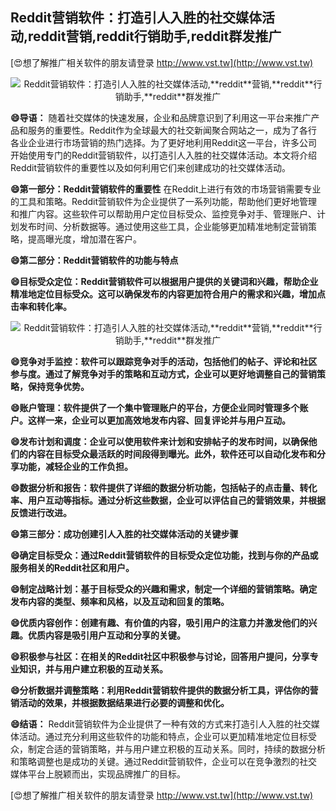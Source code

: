 ## **Reddit营销软件：打造引人入胜的社交媒体活动,**reddit**营销,**reddit**行销助手,**reddit**群发推广**

[😍想了解推广相关软件的朋友请登录 http://www.vst.tw](http://www.vst.tw)

 <center><img src="https://vst.tw/MP4/tuiguang/png/4.png" alt="Reddit营销软件：打造引人入胜的社交媒体活动,**reddit**营销,**reddit**行销助手,**reddit**群发推广"></center>

**😄导语：**
随着社交媒体的快速发展，企业和品牌意识到了利用这一平台来推广产品和服务的重要性。Reddit作为全球最大的社交新闻聚合网站之一，成为了各行各业企业进行市场营销的热门选择。为了更好地利用Reddit这一平台，许多公司开始使用专门的Reddit营销软件，以打造引人入胜的社交媒体活动。本文将介绍Reddit营销软件的重要性以及如何利用它们来创建成功的社交媒体活动。

**😄第一部分：Reddit营销软件的重要性**
在Reddit上进行有效的市场营销需要专业的工具和策略。Reddit营销软件为企业提供了一系列功能，帮助他们更好地管理和推广内容。这些软件可以帮助用户定位目标受众、监控竞争对手、管理账户、计划发布时间、分析数据等。通过使用这些工具，企业能够更加精准地制定营销策略，提高曝光度，增加潜在客户。

**😄第二部分：Reddit营销软件的功能与特点**

**😄目标受众定位：Reddit营销软件可以根据用户提供的关键词和兴趣，帮助企业精准地定位目标受众。这可以确保发布的内容更加符合用户的需求和兴趣，增加点击率和转化率。**

 <center><img src="https://vst.tw/MP4/tuiguang/png/7.png" alt="Reddit营销软件：打造引人入胜的社交媒体活动,**reddit**营销,**reddit**行销助手,**reddit**群发推广"></center>

**😄竞争对手监控：软件可以跟踪竞争对手的活动，包括他们的帖子、评论和社区参与度。通过了解竞争对手的策略和互动方式，企业可以更好地调整自己的营销策略，保持竞争优势。**

**😄账户管理：软件提供了一个集中管理账户的平台，方便企业同时管理多个账户。这样一来，企业可以更加高效地发布内容、回复评论并与用户互动。**

**😄发布计划和调度：企业可以使用软件来计划和安排帖子的发布时间，以确保他们的内容在目标受众最活跃的时间段得到曝光。此外，软件还可以自动化发布和分享功能，减轻企业的工作负担。**

**😄数据分析和报告：软件提供了详细的数据分析功能，包括帖子的点击量、转化率、用户互动等指标。通过分析这些数据，企业可以评估自己的营销效果，并根据反馈进行改进。**

**😄第三部分：成功创建引人入胜的社交媒体活动的关键步骤**

**😄确定目标受众：通过Reddit营销软件的目标受众定位功能，找到与你的产品或服务相关的Reddit社区和用户。**

**😄制定战略计划：基于目标受众的兴趣和需求，制定一个详细的营销策略。确定发布内容的类型、频率和风格，以及互动和回复的策略。**

**😄优质内容创作：创建有趣、有价值的内容，吸引用户的注意力并激发他们的兴趣。优质内容是吸引用户互动和分享的关键。**

**😄积极参与社区：在相关的Reddit社区中积极参与讨论，回答用户提问，分享专业知识，并与用户建立积极的互动关系。**

**😄分析数据并调整策略：利用Reddit营销软件提供的数据分析工具，评估你的营销活动的效果，并根据数据结果进行必要的调整和优化。**

**😄结语：**
Reddit营销软件为企业提供了一种有效的方式来打造引人入胜的社交媒体活动。通过充分利用这些软件的功能和特点，企业可以更加精准地定位目标受众，制定合适的营销策略，并与用户建立积极的互动关系。同时，持续的数据分析和策略调整也是成功的关键。通过Reddit营销软件，企业可以在竞争激烈的社交媒体平台上脱颖而出，实现品牌推广的目标。

[😍想了解推广相关软件的朋友请登录 http://www.vst.tw](http://www.vst.tw)



